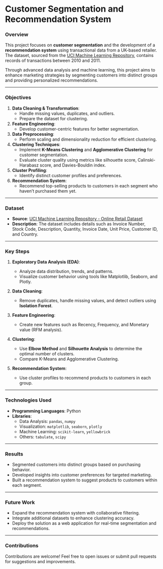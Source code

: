 # **Customer Segmentation and Recommendation System**

### **Overview**
This project focuses on **customer segmentation** and the development of a **recommendation system** using transactional data from a UK-based retailer. The dataset, sourced from the [UCI Machine Learning Repository](https://archive.ics.uci.edu/dataset/352/online+retail), contains records of transactions between 2010 and 2011. 

Through advanced data analysis and machine learning, this project aims to enhance marketing strategies by segmenting customers into distinct groups and providing personalized recommendations.

---

### **Objectives**
1. **Data Cleaning & Transformation**: 
   - Handle missing values, duplicates, and outliers.
   - Prepare the dataset for clustering.
2. **Feature Engineering**: 
   - Develop customer-centric features for better segmentation.
3. **Data Preprocessing**: 
   - Perform scaling and dimensionality reduction for efficient clustering.
4. **Clustering Techniques**: 
   - Implement **K-Means Clustering** and **Agglomerative Clustering** for customer segmentation.
   - Evaluate cluster quality using metrics like silhouette score, Calinski-Harabasz score, and Davies-Bouldin index.
5. **Cluster Profiling**: 
   - Identify distinct customer profiles and preferences.
6. **Recommendation System**: 
   - Recommend top-selling products to customers in each segment who haven’t purchased them yet.

---

### **Dataset**
- **Source**: [UCI Machine Learning Repository - Online Retail Dataset](https://archive.ics.uci.edu/dataset/352/online+retail)
- **Description**: The dataset includes details such as Invoice Number, Stock Code, Description, Quantity, Invoice Date, Unit Price, Customer ID, and Country.

---

### **Key Steps**
1. **Exploratory Data Analysis (EDA)**:
   - Analyze data distribution, trends, and patterns.
   - Visualize customer behavior using tools like Matplotlib, Seaborn, and Plotly.

2. **Data Cleaning**:
   - Remove duplicates, handle missing values, and detect outliers using **Isolation Forest**.

3. **Feature Engineering**:
   - Create new features such as Recency, Frequency, and Monetary value (RFM analysis).

4. **Clustering**:
   - Use **Elbow Method** and **Silhouette Analysis** to determine the optimal number of clusters.
   - Compare K-Means and Agglomerative Clustering.

5. **Recommendation System**:
   - Use cluster profiles to recommend products to customers in each group.

---

### **Technologies Used**
- **Programming Languages**: Python
- **Libraries**:
  - Data Analysis: `pandas`, `numpy`
  - Visualization: `matplotlib`, `seaborn`, `plotly`
  - Machine Learning: `scikit-learn`, `yellowbrick`
  - Others: `tabulate`, `scipy`

---

### **Results**
- Segmented customers into distinct groups based on purchasing behavior.
- Developed insights into customer preferences for targeted marketing.
- Built a recommendation system to suggest products to customers within each segment.

---

### **Future Work**
- Expand the recommendation system with collaborative filtering.
- Integrate additional datasets to enhance clustering accuracy.
- Deploy the solution as a web application for real-time segmentation and recommendations.

---

### **Contributions**
Contributions are welcome! Feel free to open issues or submit pull requests for suggestions and improvements.
